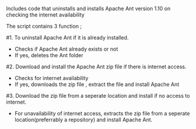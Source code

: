 Includes code that uninstalls and installs Apache Ant version 1.10 on checking the internet availability

The script contains 3 function ;

#1. To uninstall Apache Ant if it is already installed.
- Checks if Apache Ant already exists or not
- If yes, deletes the Ant folder

#2. Download and install the Apache Ant zip file if there is internet access.
- Checks for internet availability
- If yes, downloads the zip file , extract the file and install Apache Ant

#3. Download the zip file from a seperate location and install if no access to internet.
- For unavailability of internet access, extracts the zip file from a seperate location(preferrably a repository) and install Apache Ant.



